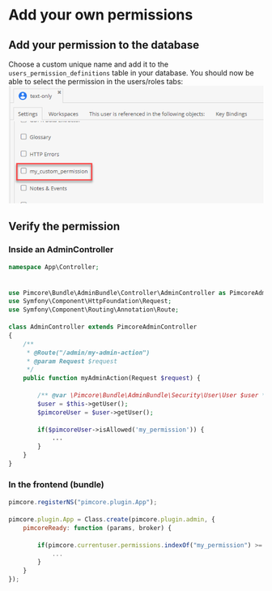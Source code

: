 # Add your own permissions

## Add your permission to the database
Choose a custom unique name and add it to the `users_permission_definitions` table in your database.
You should now be able to select the permission in the users/roles tabs:
![CustomPermissionPimcore](../img/custom_permissions_pimcore.png)

## Verify the permission

### Inside an AdminController
```php
namespace App\Controller;


use Pimcore\Bundle\AdminBundle\Controller\AdminController as PimcoreAdminController;
use Symfony\Component\HttpFoundation\Request;
use Symfony\Component\Routing\Annotation\Route;

class AdminController extends PimcoreAdminController
{
    /**
     * @Route("/admin/my-admin-action")
     * @param Request $request
     */
    public function myAdminAction(Request $request) {

        /** @var \Pimcore\Bundle\AdminBundle\Security\User\User $user */
        $user = $this->getUser();
        $pimcoreUser = $user->getUser();

        if($pimcoreUser->isAllowed('my_permission')) {
            ...
        }
    }
}
```

### In the frontend (bundle)
```js
pimcore.registerNS("pimcore.plugin.App");

pimcore.plugin.App = Class.create(pimcore.plugin.admin, {
    pimcoreReady: function (params, broker) {

        if(pimcore.currentuser.permissions.indexOf("my_permission") >= 0) {
            ...
        }
    }
});
```
